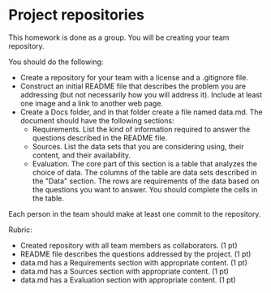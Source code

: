 # Project repositories

This homework is done as a group. You will be creating your team repository.

You should do the following:
- Create a repository for your team with a license and a .gitignore file.
- Construct an initial README file that describes the problem you are addressing (but not necessarily how you will address it). Include at least one image and a link to another web page.
- Create a Docs folder, and in that folder create a file named data.md. The document should have the following sections:
  - Requirements. List the kind of information required to answer the questions described in the README file.
  - Sources. List the data sets that you are considering using, their content, and their availability.
  - Evaluation. The core part of this section is a table that analyzes the choice of data. The columns of the table are data sets described in the "Data" section. The rows are requirements of the data based on the questions you want to answer. You should complete the cells in the table.
  
Each person in the team should make at least one commit to the repository.

Rubric:
- Created repository with all team members as collaborators. (1 pt)
- README file describes the questions addressed by the project. (1 pt)
- data.md has a Requirements section with appropriate content. (1 pt)
- data.md has a Sources section with appropriate content. (1 pt)
- data.md has a Evaluation section with appropriate content. (1 pt)
